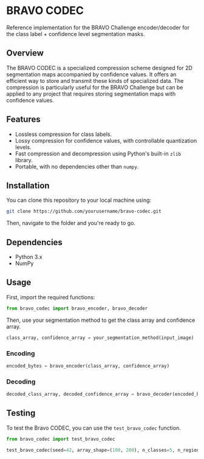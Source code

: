 # BRAVO CODEC

Reference implementation for the BRAVO Challenge encoder/decoder for the class label + confidence level segmentation masks.

## Overview

The BRAVO CODEC is a specialized compression scheme designed for 2D segmentation maps accompanied by confidence values. It offers an efficient way to store and transmit these kinds of specialized data. The compression is particularly useful for the BRAVO Challenge but can be applied to any project that requires storing segmentation maps with confidence values.

## Features

- Lossless compression for class labels.
- Lossy compression for confidence values, with controllable quantization levels.
- Fast compression and decompression using Python's built-in `zlib` library.
- Portable, with no dependencies other than `numpy`.

## Installation

You can clone this repository to your local machine using:

```bash
git clone https://github.com/yourusername/bravo-codec.git
```

Then, navigate to the folder and you're ready to go.

## Dependencies

- Python 3.x
- NumPy

## Usage

First, import the required functions:

```python
from bravo_codec import bravo_encoder, bravo_decoder
```

Then, use your segmentation method to get the class array and confidence array.

```python
class_array, confidence_array = your_segmentation_method(input_image)
```

### Encoding

```python
encoded_bytes = bravo_encoder(class_array, confidence_array)
```

### Decoding

```python
decoded_class_array, decoded_confidence_array = bravo_decoder(encoded_bytes)
```

## Testing

To test the Bravo CODEC, you can use the `test_bravo_codec` function. 

```python
from bravo_codec import test_bravo_codec

test_bravo_codec(seed=42, array_shape=(100, 200), n_classes=5, n_regions=10)
```
